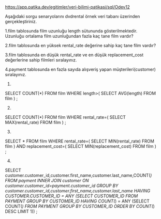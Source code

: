 https://app.patika.dev/egitimler/veri-bilimi-patikasi/sql/Odev12

Aşağıdaki sorgu senaryolarını dvdrental örnek veri tabanı üzerinden gerçekleştiriniz.

1.film tablosunda film uzunluğu length sütununda gösterilmektedir. Uzunluğu ortalama film uzunluğundan fazla kaç tane film vardır?

2.film tablosunda en yüksek rental_rate değerine sahip kaç tane film vardır?

3.film tablosunda en düşük rental_rate ve en düşük replacement_cost değerlerine sahip filmleri sıralayınız.

4.payment tablosunda en fazla sayıda alışveriş yapan müşterileri(customer) sıralayınız.

1.
SELECT COUNT(*)
FROM film
WHERE length>(
	SELECT AVG(length)
	FROM film
)
;

2.

SELECT COUNT(*)
FROM film
WHERE rental_rate=(
	SELECT MAX(rental_rate)
	FROM film
)
;

3.
SELECT *
FROM film
WHERE rental_rate=(
	SELECT MIN(rental_rate)
	FROM film
) AND replacement_cost=(
	SELECT MIN(replacement_cost)
	FROM film
)
;

4.
SELECT customer.customer_id,customer.first_name,customer.last_name,COUNT(*)
FROM payment
INNER JOIN customer ON customer.customer_id=payment.customer_id
GROUP BY customer.customer_id,customer.first_name,customer.last_name
HAVING CUSTOMER.CUSTOMER_ID = ANY
		(SELECT CUSTOMER_ID
			FROM PAYMENT
			GROUP BY CUSTOMER_ID
			HAVING COUNT(*) = ANY
				(SELECT COUNT(*)
					FROM PAYMENT
					GROUP BY CUSTOMER_ID
					ORDER BY COUNT(*) DESC
					LIMIT 1))
;

